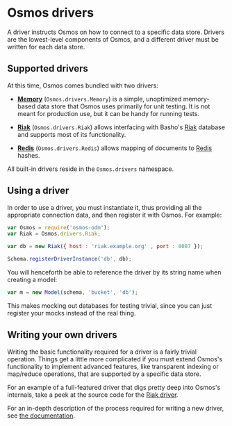 # Osmos drivers

A driver instructs Osmos on how to connect to a specific data store. Drivers are the lowest-level components of Osmos, and a different driver must be written for each data store.

## Supported drivers

At this time, Osmos comes bundled with two drivers:

- **[Memory](https://github.com/mtabini/osmos/blob/master/lib/drivers/memory.js)** (`Osmos.drivers.Memory`) is a simple, unoptimized memory-based data store that Osmos uses primarily for unit testing. It is not meant for production use, but it can be handy for running tests.

- **[Riak](https://github.com/mtabini/osmos/blob/master/docs/drivers/riak.md)** (`Osmos.drivers.Riak`) allows interfacing with Basho's [Riak](http://basho.com/riak/) database and supports most of its functionality.

- **[Redis](https://github.com/mtabini/osmos/blob/master/docs/drivers/riak.md)** (`Osmos.drivers.Redis`) allows mapping of documents to [Redis](http://redis.io) hashes.

All built-in drivers reside in the `Osmos.drivers` namespace.

## Using a driver

In order to use a driver, you must instantiate it, thus providing all the appropriate connection data, and then register it with Osmos. For example:

```javascript
var Osmos = require('osmos-odm');
var Riak = Osmos.drivers.Riak;

var db = new Riak({ host : 'riak.example.org' , port : 8087 });

Schema.registerDriverInstance('db', db);
```

You will henceforth be able to reference the driver by its string name when creating a model:

```javascript
var m = new Model(schema, 'bucket', 'db');
```

This makes mocking out databases for testing trivial, since you can just register your mocks instead of the real thing.

## Writing your own drivers

Writing the basic functionality required for a driver is a fairly trivial operation. Things get a little more complicated if you must extend Osmos's functionality to implement advanced features, like transparent indexing or map/reduce operations, that are supported by a specific data store.

For an example of a full-featured driver that digs pretty deep into Osmos's internals, take a peek at the source code for the [Riak driver](https://github.com/mtabini/osmos/tree/master/lib/drivers/riak).

For an in-depth description of the process required for writing a new driver, see [the documentation](https://github.com/mtabini/osmos/blob/master/docs/drivers/drivers.md).